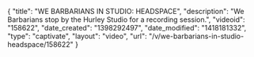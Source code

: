 {
    "title": "WE BARBARIANS IN STUDIO: HEADSPACE",
    "description": "We Barbarians stop by the Hurley Studio for a recording session.",
    "videoid": "158622",
    "date_created": "1398292497",
    "date_modified": "1418181332",
    "type": "captivate",
    "layout": "video",
    "url": "\/v\/we-barbarians-in-studio-headspace\/158622"
}